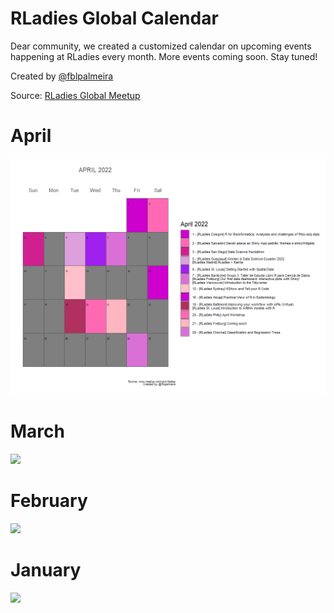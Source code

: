 # RLadies Global Calendar

Dear community, we created a customized calendar on upcoming events happening at RLadies every month. More events coming soon. Stay tuned!

Created by [@fblpalmeira](https://twitter.com/fblpalmeira)

Source: [RLadies Global Meetup](https://www.meetup.com/pro/rladies)

# April
<img src="rladies_calendar_apr2022_v1.png">

# March
<img src="rladies_calendar_mar2022_v1.png">

# February
<img src="rladies_calendar_feb2022_v1.png">

# January
<img src="rladies_calendar_jan2022_v3.png">
